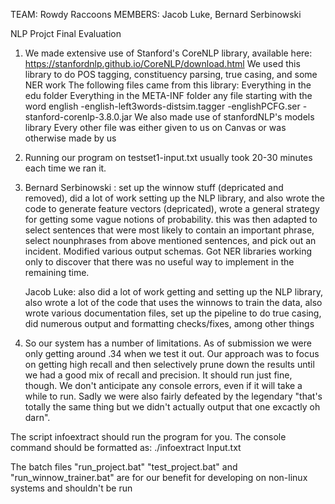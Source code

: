 TEAM: Rowdy Raccoons
MEMBERS: Jacob Luke, Bernard Serbinowski

NLP Projct Final Evaluation

1. 	We made extensive use of Stanford's CoreNLP library, available here: https://stanfordnlp.github.io/CoreNLP/download.html
	We used this library to do POS tagging, constituency parsing, true casing, and some NER work
	The following files came from this library:
		Everything in the edu folder
		Everything in the META-INF folder
		any file starting with the word english
		-english-left3words-distsim.tagger
		-englishPCFG.ser
		-stanford-corenlp-3.8.0.jar
	We also made use of stanfordNLP's models library
	Every other file was either given to us on Canvas or was otherwise made by us


2. 	Running our program on testset1-input.txt usually took 20-30 minutes each time we ran it.

3.	Bernard Serbinowski : set up the winnow stuff (depricated and removed), did a lot of work setting up the NLP library, and also wrote the code to generate feature vectors (depricated),
wrote a general strategy for getting some vague notions of probability. this was then adapted to select sentences that were most likely to contain an important phrase, select nounphrases from above mentioned sentences, and pick out an incident. Modified various output schemas. Got NER libraries working only to discover that there was no useful way to implement in the remaining time.

	Jacob Luke: also did a lot of work getting and setting up the NLP library, also wrote a lot of the code that uses the winnows to train 	the data, also wrote various documentation files, set up the pipeline to do true casing, did numerous output and formatting checks/fixes, among other things

4.	So our system has a number of limitations. As of submission we were only getting around .34 when we test it out. Our approach was to focus on getting high recall and then selectively prune down the results until we had a good mix of recall and precision. It should run just fine, though. We don't anticipate any console errors, even if it will take a while to run. Sadly we were also fairly defeated by the legendary "that's totally the same thing but we didn't actually output that one excactly oh darn".

The script infoextract should run the program for you. The console command should be formatted as:
./infoextract Input.txt

The batch files "run_project.bat" "test_project.bat" and "run_winnow_trainer.bat" are for our benefit for developing on non-linux systems and shouldn't be run

